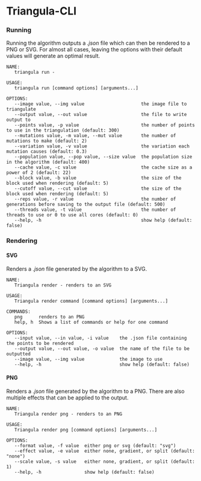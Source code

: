 # Triangula-CLI

### Running
Running the algorithm outputs a _.json_ file which can then be rendered to a PNG or SVG. For almost all cases, leaving the options with their default values will generate an optimal result. 
```
NAME:
   triangula run - 

USAGE:
   triangula run [command options] [arguments...]

OPTIONS:
   --image value, --img value                     the image file to triangulate
   --output value, --out value                    the file to write output to
   --points value, -p value                       the number of points to use in the triangulation (default: 300)
   --mutations value, -m value, --mut value       the number of mutations to make (default: 2)
   --variation value, -v value                    the variation each mutation causes (default: 0.3)
   --population value, --pop value, --size value  the population size in the algorithm (default: 400)
   --cache value, -c value                        the cache size as a power of 2 (default: 22)
   --block value, -b value                        the size of the block used when rendering (default: 5)
   --cutoff value, --cut value                    the size of the block used when rendering (default: 5)
   --reps value, -r value                         the number of generations before saving to the output file (default: 500)
   --threads value, -t value                      the number of threads to use or 0 to use all cores (default: 0)
   --help, -h                                     show help (default: false)
```


### Rendering

#### SVG
Renders a _.json_ file generated by the algorithm to a SVG. 
```
NAME:
   Triangula render - renders to an SVG

USAGE:
   Triangula render command [command options] [arguments...]

COMMANDS:
   png      renders to an PNG
   help, h  Shows a list of commands or help for one command

OPTIONS:
   --input value, --in value, -i value    the .json file containing the points to be rendered
   --output value, --out value, -o value  the name of the file to be outputted
   --image value, --img value             the image to use
   --help, -h                             show help (default: false)
```
#### PNG
Renders a _.json_ file generated by the algorithm to a PNG. There are also multiple effects that can be applied to the output. 
```
NAME:
   Triangula render png - renders to an PNG

USAGE:
   Triangula render png [command options] [arguments...]

OPTIONS:
   --format value, -f value  either png or svg (default: "svg")
   --effect value, -e value  either none, gradient, or split (default: "none")
   --scale value, -s value   either none, gradient, or split (default: 1)
   --help, -h                show help (default: false)
```
